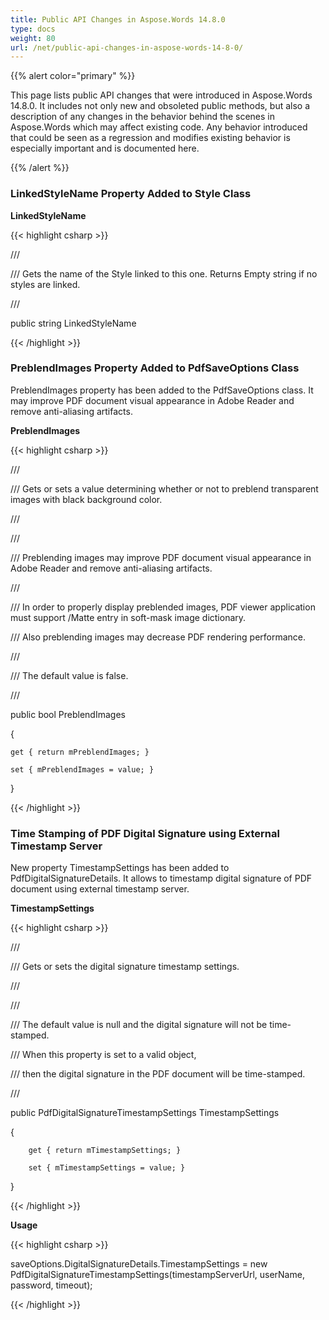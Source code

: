 ```yaml
---
title: Public API Changes in Aspose.Words 14.8.0
type: docs
weight: 80
url: /net/public-api-changes-in-aspose-words-14-8-0/
---
```


{{% alert color="primary" %}} 

This page lists public API changes that were introduced in Aspose.Words 14.8.0. It includes not only new and obsoleted public methods, but also a description of any changes in the behavior behind the scenes in Aspose.Words which may affect existing code. Any behavior introduced that could be seen as a regression and modifies existing behavior is especially important and is documented here.

{{% /alert %}} 
### **LinkedStyleName Property Added to Style Class**
**LinkedStyleName**

{{< highlight csharp >}}

 /// <summary>

/// Gets the name of the Style linked to this one. Returns Empty string if no styles are linked.

/// </summary>

public string LinkedStyleName

{{< /highlight >}}
### **PreblendImages Property Added to PdfSaveOptions Class**
PreblendImages property has been added to the PdfSaveOptions class. It may improve PDF document visual appearance in Adobe Reader and remove anti-aliasing artifacts.

**PreblendImages**

{{< highlight csharp >}}

 /// <summary>

/// Gets or sets a value determining whether or not to preblend transparent images with black background color.

/// </summary>

/// <remarks>

/// <para>Preblending images may improve PDF document visual appearance in Adobe Reader and remove anti-aliasing artifacts.</para>

/// 

/// <para>In order to properly display preblended images, PDF viewer application must support /Matte entry in soft-mask image dictionary. 

/// Also preblending images may decrease PDF rendering performance.</para>

/// 

/// <para>The default value is <c>false</c>.</para>

/// </remarks>

public bool PreblendImages

{

    get { return mPreblendImages; }

    set { mPreblendImages = value; }

}

{{< /highlight >}}
### **Time Stamping of PDF Digital Signature using External Timestamp Server**
New property TimestampSettings has been added to PdfDigitalSignatureDetails. It allows to timestamp digital signature of PDF document using external timestamp server.

**TimestampSettings**

{{< highlight csharp >}}

 /// <summary>

/// Gets or sets the digital signature timestamp settings.

/// </summary>

/// <remarks>

/// <para>The default value is null and the digital signature will not be time-stamped.

/// When this property is set to a valid <see cref="PdfDigitalSignatureTimestampSettings"/> object,

/// then the digital signature in the PDF document will be time-stamped.</para>

/// </remarks>

public PdfDigitalSignatureTimestampSettings TimestampSettings

{

        get { return mTimestampSettings; }

        set { mTimestampSettings = value; }

}

{{< /highlight >}}

**Usage**

{{< highlight csharp >}}

 saveOptions.DigitalSignatureDetails.TimestampSettings = new PdfDigitalSignatureTimestampSettings(timestampServerUrl, userName, password, timeout);

{{< /highlight >}}
